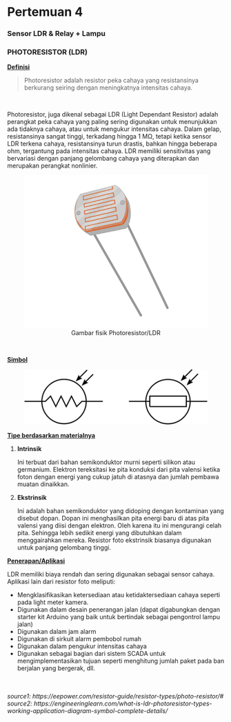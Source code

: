 # Pertemuan 4

### Sensor LDR & Relay + Lampu

### PHOTORESISTOR (LDR)

<u><b>Definisi</b></u>
<blockquote>Photoresistor adalah resistor peka cahaya yang resistansinya berkurang seiring dengan meningkatnya intensitas cahaya.
</blockquote>
<br>
<p>Photoresistor, juga dikenal sebagai LDR (Light Dependant Resistor) adalah perangkat peka cahaya yang paling sering digunakan untuk menunjukkan ada tidaknya cahaya, atau untuk mengukur intensitas cahaya. Dalam gelap, resistansinya sangat tinggi, terkadang hingga 1 MΩ, tetapi ketika sensor LDR terkena cahaya, resistansinya turun drastis, bahkan hingga beberapa ohm, tergantung pada intensitas cahaya. LDR memiliki sensitivitas yang bervariasi dengan panjang gelombang cahaya yang diterapkan dan merupakan perangkat nonlinier.<p>
<figure>
	<img src="favpng_light-photoresistor-sensor-photodetector.png" alt="LDR-grafik">
	<figcaption style="text-align: center;">Gambar fisik Photoresistor/LDR</figcaption>
</figure><br>

<u><b>Simbol</b></u>
<figure>
	<img src="LDR-Symbol.jpg" alt="LDR-Symbol">
</figure>

<u><b>Tipe berdasarkan materialnya</b></u>
<ol>
	<li><b>Intrinsik</b></li>
	<p>Ini terbuat dari bahan semikonduktor murni seperti silikon atau germanium. Elektron tereksitasi ke pita konduksi dari pita valensi ketika foton dengan energi yang cukup jatuh di atasnya dan jumlah pembawa muatan dinaikkan.</p>
	<li><b>Ekstrinsik</b></li>
	<p>Ini adalah bahan semikonduktor yang didoping dengan kontaminan yang disebut dopan. Dopan ini menghasilkan pita energi baru di atas pita valensi yang diisi dengan elektron. Oleh karena itu ini mengurangi celah pita. Sehingga lebih sedikit energi yang dibutuhkan dalam menggairahkan mereka. Resistor foto ekstrinsik biasanya digunakan untuk panjang gelombang tinggi.</p>
</ol>

<u><b>Penerapan/Aplikasi</b></u>
<p>LDR memiliki biaya rendah dan sering digunakan sebagai sensor cahaya. Aplikasi lain dari resistor foto meliputi:</p>
<ul>
	<li>Mengklasifikasikan ketersediaan atau ketidaktersediaan cahaya seperti pada light meter kamera.</li>
	<li>Digunakan dalam desain penerangan jalan (dapat digabungkan dengan starter kit Arduino yang baik untuk bertindak sebagai pengontrol lampu jalan)</li>
	<li>Digunakan dalam jam alarm</li>
	<li>Digunakan di sirkuit alarm pembobol rumah</li>
	<li>Digunakan dalam pengukur intensitas cahaya</li>
	<li>Digunakan sebagai bagian dari sistem SCADA untuk mengimplementasikan tujuan seperti menghitung jumlah paket pada ban berjalan yang bergerak, dll.</li>
</ul>



<br>
<br>
<i>source1: https://eepower.com/resistor-guide/resistor-types/photo-resistor/#</i>
<i>source2: https://engineeringlearn.com/what-is-ldr-photoresistor-types-working-application-diagram-symbol-complete-details/</i>